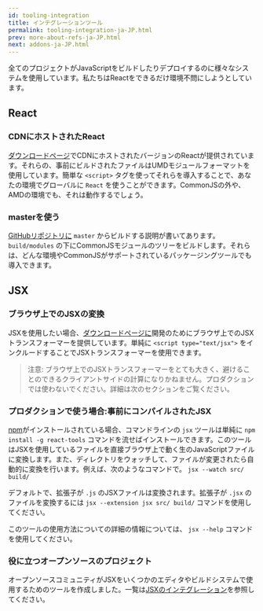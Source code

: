 ```yaml
---
id: tooling-integration
title: インテグレーションツール
permalink: tooling-integration-ja-JP.html
prev: more-about-refs-ja-JP.html
next: addons-ja-JP.html
---
```


全てのプロジェクトがJavaScriptをビルドしたりデプロイするのに様々なシステムを使用しています。私たちはReactをできるだけ環境不問にしようとしています。

## React

### CDNにホストされたReact

[ダウンロードページ](/react/downloads.html)でCDNにホストされたバージョンのReactが提供されています。それらの、事前にビルドされたファイルはUMDモジュールフォーマットを使用しています。簡単な `<script>` タグを使ってそれらを導入することで、あなたの環境でグローバルに `React` を使うことができます。CommonJSの外や、AMDの環境でも、それは動作するでしょう。

### masterを使う

[GitHubリポジトリに](https://github.com/facebook/react) `master` からビルドする説明が書いてあります。`build/modules` の下にCommonJSモジュールのツリーをビルドします。それらは、どんな環境やCommonJSがサポートされているパッケージングツールでも導入できます。

## JSX

### ブラウザ上でのJSXの変換

JSXを使用したい場合、[ダウンロードページに](/react/downloads.html)開発のためにブラウザ上でのJSXトランスフォーマーを提供しています。単純に `<script type="text/jsx">` をインクルードすることでJSXトランスフォーマーを使用できます。

> 注意:
> ブラウザ上でのJSXトランスフォーマーをとても大きく、避けることのできるクライアントサイドの計算になりかねません。プロダクションでは使わないでください。詳細は次のセクションをご覧ください。

### プロダクションで使う場合:事前にコンパイルされたJSX

[npm](https://www.npmjs.com/)がインストールされている場合、コマンドラインの `jsx` ツールは単純に `npm install -g react-tools` コマンドを流せばインストールできます。このツールはJSXを使用しているファイルを直接ブラウザ上で動く生のJavaScriptファイルに変換します。また、ディレクトリをウォッチして、ファイルが変更されたら自動的に変換を行います。例えば、次のようなコマンドで。 `jsx --watch src/ build/`

デフォルトで、拡張子が `.js` のJSXファイルは変換されます。拡張子が `.jsx` のファイルを変換するには `jsx --extension jsx src/ build/` コマンドを使用してください。

このツールの使用方法についての詳細の情報については、 `jsx --help` コマンドを使用してください。


### 役に立つオープンソースのプロジェクト

オープンソースコミュニティがJSXをいくつかのエディタやビルドシステムで使用するためのツールを作成しました。一覧は[JSXのインテグレーション](https://github.com/facebook/react/wiki/Complementary-Tools#jsx-integrations)を参照してください。